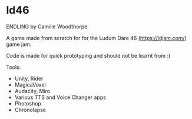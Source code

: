 # ld46

ENDLING
by Camille Woodthorpe

A game made from scratch for for the Ludum Dare 46 (https://ldjam.com/) game jam.

Code is made for quick prototyping and should not be learnt from :)

Tools:
- Unity, Rider
- MagicaVoxel
- Audacity, Miro
- Various TTS and Voice Changer apps
- Photoshop
- Chronolapse
